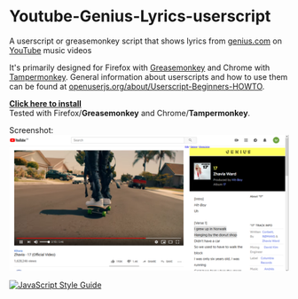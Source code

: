 # Youtube-Genius-Lyrics-userscript
A userscript or greasemonkey script that shows lyrics from [genius.com](https://genius.com/) on [YouTube](https://www.youtube.com/) music videos

It's primarily designed for Firefox with [Greasemonkey](https://addons.mozilla.org/firefox/addon/greasemonkey/) and Chrome with [Tampermonkey](https://www.tampermonkey.net/). 
General information about userscripts and how to use them can be found at [openuserjs.org/about/Userscript-Beginners-HOWTO](https://openuserjs.org/about/Userscript-Beginners-HOWTO).


[**Click here to install**](https://openuserjs.org/install/cuzi/Youtube_Genius_Lyrics.user.js)  
Tested with Firefox/**Greasemonkey** and Chrome/**Tampermonkey**.

Screenshot:
![Screenshot of youtube music video with lyrics](screenshot.png)


[![JavaScript Style Guide](https://img.shields.io/badge/code_style-standard-brightgreen.svg)](https://standardjs.com)
